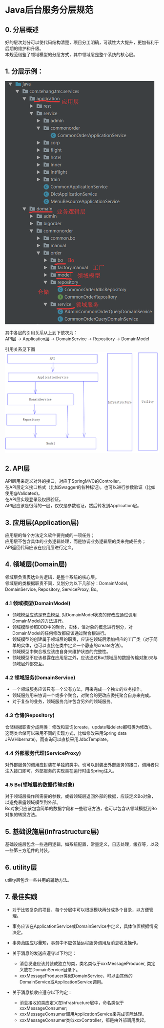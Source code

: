 # Java后台服务分层规范

## 0. 分层概述

好的层次划分可以使代码结构清楚，项目分工明确，可读性大大提升，更加有利于后期的维护和升级。  
本规范借鉴了领域模型的分层方式，其中领域层是整个系统的核心层。

## 1. 分层示例：

![分层示例](./resources/java_project_layer.png)

其中各层的引用关系从上到下依次为：  
API层 -> Application层 -> DomainService -> Repository -> DomainModel

引用关系见下图
![分层示例](./resources/java_layer_depencies.png)

## 2. API层

API层用来定义对外的接口，对应于SpringMVC的Controller。  
在API层定义接口格式（比如Swagger的各种标记)，也可以进行参数验证（比如使用@Validated)。  
在API层实现登录及权限验证。  
API层应该是很薄的一层，仅仅是参数验证，然后转发到Application层。

## 3. 应用层(Application层)

应用层的每个方法定义软件要完成的一项任务；  
应用层不包含具体的业务逻辑处理，而是协调业务逻辑层的类来完成任务；  
API返回代码应该在应用层进行定义。

## 4. 领域层(Domain层)

领域层负责表达业务逻辑，是整个系统的核心层。  
领域层的类根据职责不同，又划分为以下几部分：DomainModel, DomainService, Repository, ServiceProxy, Bo。

### 4.1 领域模型(DomainModel)

- 领域模型应该是充血模型, 对DomainModel状态的修改应通过调用DomainModel的方法进行。  
- 领域模型参照DDD中的聚合，实体，值对象的概念进行划分，对DomainModel的任何修改都应该通过聚合根进行。
- 领域模型的创建属于领域层的职责，应该在领域层添加相应的工厂类（对于简单的实体，也可以直接在类中定义一个静态的create方法）。
- 领域模型中聚合根应该由自身来维护状态的完整性。
- 领域模型不应该暴露在应用层之外，应该通过Bo(领域层的数据传输对象)来与领域层外部交互。

### 4.2 领域服务(DomainService)

- 一个领域服务应该只有一个公有方法，用来完成一个独立的业务操作。
- 领域服务用来协调一个或多个聚合，对聚合的更改应委托聚合自身来完成。
- 对于复杂的业务，领域服务允许包含另外的领域服务。

### 4.3 仓储(Repository)

仓储根据职责分成两类：修改和查询(create，update和delete都归类为修改)。  
这两类仓储可以采用不同的实现方式，比如修改采用Spring data JPA(Hibernate)，而查询可以直接采用JdbcTemplate。

### 4.4 外部服务代理(ServiceProxy)

对外部服务的调用应封装在单独的类中。也可以封装出外部服务的接口，调用者只注入接口即可，外部服务的实现类在运行时由Spring注入。

### 4.5 Bo(领域层的数据传输对象)

对于领域层操作所需要的参数，或者领域层返回外部的数据，应该定义Bo对象，以避免暴露领域模型到外部。  
Bo对象只应该包含简单的数据字段和一些验证方法，也可以包含从领域模型到Bo对象的转换方法。

## 5. 基础设施层(infrastructure层)

基础设施层包含一些通用逻辑，如系统配置，常量定义，日志处理，缓存等，以及一些第三方组件的封装。

## 6. utility层

utility层包含一些共用的辅助方法。

## 7. 最佳实践

- 对于比较复杂的项目，每个分层中可以根据模块再分成多个目录，以方便管理。
- 事务应该在ApplicationService或DomainService中定义，具体位置根据情况决定。
- 事务范围应尽量短，事务中不应包括远程服务调用及消息收发操作。
- 关于消息的发送应遵守以下约定：
  - 消息发送应该封装成独立的类，类名类似于xxxMessageProducer, 类定义放在DomainService目录下。
  - xxxMessageProducer类似DomainService，可以由其他的DomainService或ApplicationService调用。

- 关于消息接收应遵守以下约定：
  - 消息接收的类应定义在Infrastructure层中，命名类似于xxxMessageConsumer;
  - xxxMessageConsumer调用ApplicationService来完成实际处理。
  - xxxMessageConsumer类似xxxController，都是由外部调用发起。